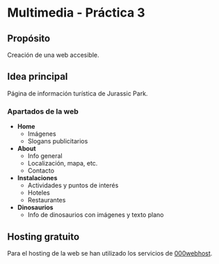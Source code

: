 # Multimedia - Práctica 3

## Propósito
Creación de una web accesible.

## Idea principal
Página de información turística de Jurassic Park.

### Apartados de la web
- **Home**
  - Imágenes
  - Slogans publicitarios
- **About**
  - Info general
  - Localización, mapa, etc.
  - Contacto
- **Instalaciones**
  - Actividades y puntos de interés
  - Hoteles
  - Restaurantes
- **Dinosaurios**
  - Info de dinosaurios con imágenes y texto plano

## Hosting gratuito
Para el hosting de la web se han utilizado los servicios de [000webhost](https://es.000webhost.com/).
